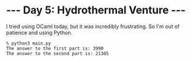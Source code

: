 # --- Day 5: Hydrothermal Venture ---

I tried using OCaml today, but it was incredibly frustrating.
So I'm out of patience and using Python.

```
% python3 main.py 
The answer to the first part is: 3990
The answer to the second part is: 21305
```
